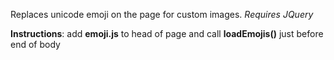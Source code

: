 Replaces unicode emoji on the page for custom images.
*Requires JQuery*

**Instructions**: add **emoji.js** to head of page and call **loadEmojis()** just before end of body
